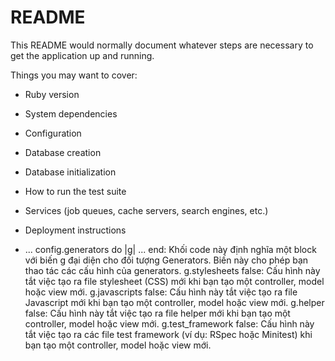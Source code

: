 # README

This README would normally document whatever steps are necessary to get the
application up and running.

Things you may want to cover:

* Ruby version

* System dependencies

* Configuration

* Database creation

* Database initialization

* How to run the test suite

* Services (job queues, cache servers, search engines, etc.)

* Deployment instructions

* ...
config.generators do |g| ... end: Khối code này định nghĩa một block với biến g đại diện cho đối tượng Generators. Biến này cho phép bạn thao tác các cấu hình của generators.
g.stylesheets false: Cấu hình này tắt việc tạo ra file stylesheet (CSS) mới khi bạn tạo một controller, model hoặc view mới.
g.javascripts false: Cấu hình này tắt việc tạo ra file Javascript mới khi bạn tạo một controller, model hoặc view mới.
g.helper false: Cấu hình này tắt việc tạo ra file helper mới khi bạn tạo một controller, model hoặc view mới.
g.test_framework false: Cấu hình này tắt việc tạo ra các file test framework (ví dụ: RSpec hoặc Minitest) khi bạn tạo một controller, model hoặc view mới.